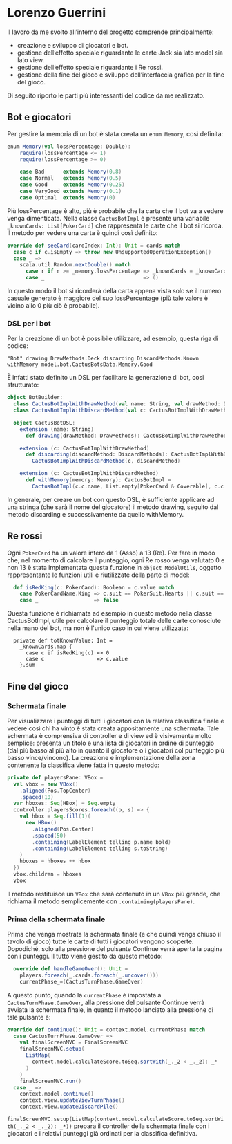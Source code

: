 # Lorenzo Guerrini

Il lavoro da me svolto all’interno del progetto comprende principalmente:
- creazione e sviluppo di giocatori e bot.
- gestione dell’effetto speciale riguardante le carte Jack sia lato model sia lato view.
- gestione dell’effetto speciale riguardante i Re rossi.
- gestione della fine del gioco e sviluppo dell’interfaccia grafica per la fine del gioco.

Di seguito riporto le parti più interessanti del codice da me realizzato.

## Bot e giocatori

Per gestire la memoria di un bot è stata creata un `enum Memory`, così definita:
```scala
enum Memory(val lossPercentage: Double):
    require(lossPercentage <= 1)
    require(lossPercentage >= 0)

    case Bad      extends Memory(0.8)
    case Normal   extends Memory(0.5)
    case Good     extends Memory(0.25)
    case VeryGood extends Memory(0.1)
    case Optimal  extends Memory(0)
```

Più lossPercentage è alto, più è probabile che la carta che il bot va a vedere venga dimenticata. Nella classe `CactusBotImpl` è presente una variabile `_knownCards: List[PokerCard]` che rappresenta le carte che il bot si ricorda. Il metodo per vedere una carta è quindi così definito:
```scala
override def seeCard(cardIndex: Int): Unit = cards match
  case c if c.isEmpty => throw new UnsupportedOperationException()
  case _ =>
    scala.util.Random.nextDouble() match
      case r if r >= _memory.lossPercentage => _knownCards = _knownCards ++ List(cards(cardIndex))
      case _                                => ()
```

In questo modo il bot si ricorderà della carta appena vista solo se il numero casuale generato è maggiore del suo lossPercentage (più tale valore è vicino allo 0 più ciò è probabile).

### DSL per i bot

Per la creazione di un bot è possibile utilizzare, ad esempio, questa riga di codice:

`"Bot" drawing DrawMethods.Deck discarding DiscardMethods.Known withMemory model.bot.CactusBotsData.Memory.Good`

È infatti stato definito un DSL per facilitare la generazione di bot, cosi strutturato:
```scala
object BotBuilder:
  class CactusBotImplWithDrawMethod(val name: String, val drawMethod: DrawMethods)
  class CactusBotImplWithDiscardMethod(val c: CactusBotImplWithDrawMethod, val discardMethod: DiscardMethods)

  object CactusBotDSL:
    extension (name: String)
      def drawing(drawMethod: DrawMethods): CactusBotImplWithDrawMethod = CactusBotImplWithDrawMethod(name, drawMethod)

    extension (c: CactusBotImplWithDrawMethod)
      def discarding(discardMethod: DiscardMethods): CactusBotImplWithDiscardMethod =
        CactusBotImplWithDiscardMethod(c, discardMethod)

    extension (c: CactusBotImplWithDiscardMethod)
      def withMemory(memory: Memory): CactusBotImpl =
        CactusBotImpl(c.c.name, List.empty[PokerCard & Coverable], c.c.drawMethod, c.discardMethod, memory)
```

In generale, per creare un bot con questo DSL, è sufficiente applicare ad una stringa (che sarà il nome del giocatore) il metodo drawing, seguito dal metodo discarding e successivamente da quello withMemory.

## Re rossi

Ogni `PokerCard` ha un valore intero da 1 (Asso) a 13 (Re). Per fare in modo che, nel momento di calcolare il punteggio, ogni Re rosso venga valutato 0 e non 13 è stata implementata questa funzione in `object ModelUtils`, oggetto rappresentante le funzioni utili e riutilizzate della parte di model:
```scala
  def isRedKing(c: PokerCard): Boolean = c.value match
    case PokerCardName.King => c.suit == PokerSuit.Hearts || c.suit == PokerSuit.Diamonds
    case _                  => false
```
Questa funzione è richiamata ad esempio in questo metodo nella classe CactusBotImpl, utile per calcolare il punteggio totale delle carte conosciute nella mano del bot, ma non è l'unico caso in cui viene utilizzata:
```
  private def totKnownValue: Int =
    _knownCards.map {
      case c if isRedKing(c) => 0
      case c                 => c.value
    }.sum
```

## Fine del gioco

### Schermata finale

Per visualizzare i punteggi di tutti i giocatori con la relativa classifica finale e vedere così chi ha vinto è stata creata appositamente una schermata. Tale schermata è comprensiva di controller e di view ed è visivamente molto semplice: presenta un titolo e una lista di giocatori in ordine di punteggio (dal più basso al più alto in quanto il giocatore o i giocatori col punteggio più basso vince/vincono). La creazione e implementazione della zona contenente la classifica viene fatta in questo metodo:
```scala
private def playersPane: VBox =
  val vbox = new VBox()
    .aligned(Pos.TopCenter)
    .spaced(10)
  var hboxes: Seq[HBox] = Seq.empty
  controller.playersScores.foreach((p, s) => {
    val hbox = Seq.fill(1)(
      new HBox()
        .aligned(Pos.Center)
        .spaced(50)
        .containing(LabelElement telling p.name bold)
        .containing(LabelElement telling s.toString)
    )
    hboxes = hboxes ++ hbox
  })
  vbox.children = hboxes
  vbox
```

Il metodo restituisce un `VBox` che sarà contenuto in un `VBox` più grande, che richiama il metodo semplicemente con `.containing(playersPane)`.

### Prima della schermata finale

Prima che venga mostrata la schermata finale (e che quindi venga chiuso il tavolo di gioco) tutte le carte di tutti i giocatori vengono scoperte. Dopodiché, solo alla pressione del pulsante Continue verrà aperta la pagina con i punteggi. Il tutto viene gestito da questo metodo:
```scala
  override def handleGameOver(): Unit =
    players.foreach(_.cards.foreach(_.uncover()))
    currentPhase_=(CactusTurnPhase.GameOver)
```
A questo punto, quando la `currentPhase` è impostata a `CactusTurnPhase.GameOver`, alla pressione del pulsante Continue verrà avviata la schermata finale, in quanto il metodo lanciato alla pressione di tale pulsante è:
```scala
override def continue(): Unit = context.model.currentPhase match
  case CactusTurnPhase.GameOver =>
    val finalScreenMVC = FinalScreenMVC
    finalScreenMVC.setup(
      ListMap(
        context.model.calculateScore.toSeq.sortWith(_._2 < _._2): _*
      )
    )
    finalScreenMVC.run()
  case _ =>
    context.model.continue()
    context.view.updateViewTurnPhase()
    context.view.updateDiscardPile()
```

`finalScreenMVC.setup(ListMap(context.model.calculateScore.toSeq.sortWith(_._2 < _._2): _*))` prepara il controller della schermata finale con i giocatori e i relativi punteggi già ordinati per la classifica definitiva.
